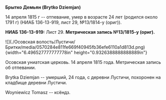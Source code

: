 **Брытко Демьян (Brytko Dziemjan)**

14 апреля 1815 г -- отпевание, умер в возрасте 24 лет (родился около
1791 г) (НИАБ 136-13-919, лист 29, №13/1814-у (ориг)).

**НИАБ 136-13-919:** Лист 29. **Метрическая запись №13/1815-у (ориг).**

![](./Осовская волость/Лустичи/Бритки/media/0570284e811fe669f40945fb36efe6110a1d813d.png){width="6.496527777777778in"
height="0.9326388888888889in"}

Осовская униатская церковь. 14 апреля 1815 года. Метрическая запись об
отпевании.

Brytka Dziemjan -- умерший, 24 года, с деревни Лустичи, похоронен на
кладбище деревни Лустичи.

Woyniewicz Tomasz -- ксёндз.

